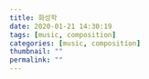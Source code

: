 ```yaml
---
title: 화성학
date: 2020-01-21 14:30:19
tags: [music, composition]
categories: [music, composition]
thumbnail: ""
permalink: ""
---
```

